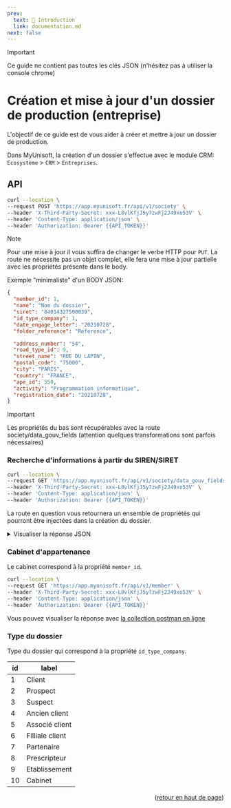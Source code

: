 ```yaml
---
prev:
  text: 🐤 Introduction
  link: documentation.md
next: false
---
```


<span id="readme-top"></span>

> [!IMPORTANT]
> Ce guide ne contient pas toutes les clés JSON (n'hésitez pas à utiliser la console chrome)

# Création et mise à jour d'un dossier de production (entreprise)

L'objectif de ce guide est de vous aider à créer et mettre à jour un dossier de production.

Dans MyUnisoft, la création d'un dossier s'effectue avec le module CRM: `Ecosystème` > `CRM` > `Entreprises`.

## API

```bash
curl --location \
--request POST 'https://app.myunisoft.fr/api/v1/society' \
--header 'X-Third-Party-Secret: xxx-L8vlKfjJ5y7zwFj2J49xo53V' \
--header 'Content-Type: application/json' \
--header 'Authorization: Bearer {{API_TOKEN}}'
```

> [!NOTE]
> Pour une mise à jour il vous suffira de changer le verbe HTTP pour `PUT`. La route ne nécessite pas un objet complet, elle fera une mise à jour partielle avec les propriétés présente dans le body.

Exemple "minimaliste" d'un BODY JSON:

```json
{
  "member_id": 1,
  "name": "Nom du dossier",
  "siret": "84014327500039",
  "id_type_company": 1,
  "date_engage_letter": "20210728",
  "folder_reference": "Reference",

  "address_number": "54",
  "road_type_id": 9,
  "street_name": "RUE DU LAPIN",
  "postal_code": "75000",
  "city": "PARIS",
  "country": "FRANCE",
  "ape_id": 550,
  "activity": "Programmation informatique",
  "registration_date": "20210728",
}
```

> [!IMPORTANT]
> Les propriétés du bas sont récupérables avec la route society/data_gouv_fields (attention quelques transformations sont parfois nécessaires)

### Recherche d'informations à partir du SIREN/SIRET

```bash
curl --location \
--request GET 'https://app.myunisoft.fr/api/v1/society/data_gouv_fields?siren={{SIRET}}&check=false' \
--header 'X-Third-Party-Secret: xxx-L8vlKfjJ5y7zwFj2J49xo53V' \
--header 'Content-Type: application/json' \
--header 'Authorization: Bearer {{API_TOKEN}}'
```

La route en question vous retournera un ensemble de propriétés qui pourront être injectées dans la création du dossier.

<details class="details custom-block">
<summary>Visualiser la réponse JSON</summary>

Exemple de réponse pour le SIRET `84014327500039` (MY UNISOFT).

```json
{
    "name": "MY UNISOFT",
    "address_number": "4",
    "address_bis": null,
    "street_name": "GALVANI",
    "postal_code": "91300",
    "city": {
        "label": "MASSY",
        "value": "MASSY"
    },
    "tva_intraco": "FR73840143275",
    "country": "FRANCE",
    "form": null,
    "registration_date": "2021-03-22",
    "road_type": {
        "id": 9,
        "label": "Rue",
        "value": "Rue"
    },
    "ape": {
        "id": 534,
        "label": "5829C",
        "value": "\u00c9dition de logiciels applicatifs"
    },
    "activity": "\u00c9dition de logiciels applicatifs"
}
```
</details>

### Cabinet d'appartenance

Le cabinet correspond à la propriété `member_id`.

```bash
curl --location \
--request GET 'https://app.myunisoft.fr/api/v1/member' \
--header 'X-Third-Party-Secret: xxx-L8vlKfjJ5y7zwFj2J49xo53V' \
--header 'Content-Type: application/json' \
--header 'Authorization: Bearer {{API_TOKEN}}'
```

Vous pouvez visualiser la réponse avec [la collection postman en ligne](https://docs.api.myunisoft.fr/#2f984650-1ec4-4842-8200-95b41d09c520)

### Type du dossier

Type du dossier qui correspond à la propriété  `id_type_company`.

| id | label |
| --- | --- |
| 1 | Client |
| 2 | Prospect |
| 3 | Suspect |
| 4 | Ancien client |
| 5 | Associé client |
| 6 | Filliale client |
| 7 | Partenaire |
| 8 | Prescripteur |
| 9 | Etablissement |
| 10 | Cabinet |

<p align="right">(<a href="#readme-top">retour en haut de page</a>)</p>
